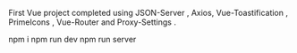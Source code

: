First Vue project completed using JSON-Server , Axios, Vue-Toastification , PrimeIcons , Vue-Router and Proxy-Settings .

npm i
npm run dev
npm run server